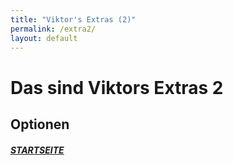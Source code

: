 ```yaml
---
title: "Viktor's Extras (2)"
permalink: /extra2/
layout: default
---
```


# Das sind Viktors Extras 2
## Optionen
##### [STARTSEITE](/)
